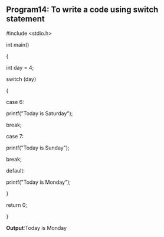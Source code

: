 ## Program14: To write a code using switch statement
#include <stdio.h>

int main()

{

int day = 4;

switch (day)

{

case 6:

printf("Today is Saturday");

break;

case 7:

printf("Today is Sunday");

break;

default:

printf("Today is Monday");

}

return 0;

}

**Output**:Today is Monday
